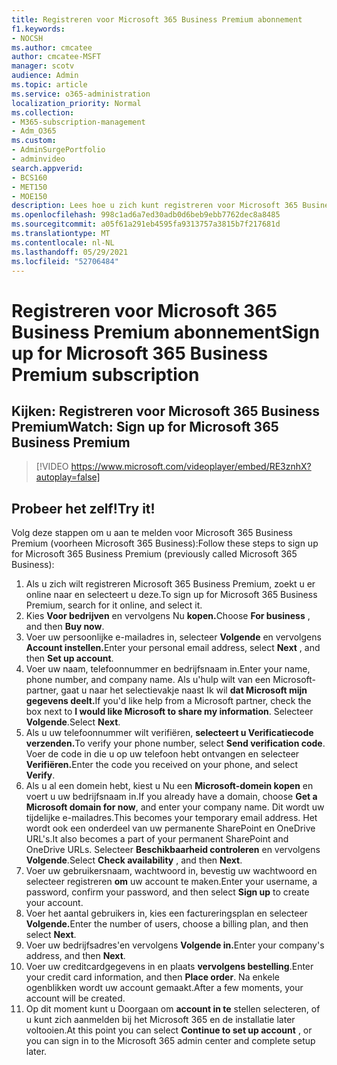 ```yaml
---
title: Registreren voor Microsoft 365 Business Premium abonnement
f1.keywords:
- NOCSH
ms.author: cmcatee
author: cmcatee-MSFT
manager: scotv
audience: Admin
ms.topic: article
ms.service: o365-administration
localization_priority: Normal
ms.collection:
- M365-subscription-management
- Adm_O365
ms.custom:
- AdminSurgePortfolio
- adminvideo
search.appverid:
- BCS160
- MET150
- MOE150
description: Lees hoe u zich kunt registreren voor Microsoft 365 Business Premium (eerder Microsoft 365 Business).
ms.openlocfilehash: 998c1ad6a7ed30adb0d6beb9ebb7762dec8a8485
ms.sourcegitcommit: a05f61a291eb4595fa9313757a3815b7f217681d
ms.translationtype: MT
ms.contentlocale: nl-NL
ms.lasthandoff: 05/29/2021
ms.locfileid: "52706484"
---
```

# <a name="sign-up-for-microsoft-365-business-premium-subscription"></a><span data-ttu-id="4b2ea-103">Registreren voor Microsoft 365 Business Premium abonnement</span><span class="sxs-lookup"><span data-stu-id="4b2ea-103">Sign up for Microsoft 365 Business Premium subscription</span></span>

## <a name="watch-sign-up-for-microsoft-365-business-premium"></a><span data-ttu-id="4b2ea-104">Kijken: Registreren voor Microsoft 365 Business Premium</span><span class="sxs-lookup"><span data-stu-id="4b2ea-104">Watch: Sign up for Microsoft 365 Business Premium</span></span>

> [!VIDEO https://www.microsoft.com/videoplayer/embed/RE3znhX?autoplay=false]

## <a name="try-it"></a><span data-ttu-id="4b2ea-105">Probeer het zelf!</span><span class="sxs-lookup"><span data-stu-id="4b2ea-105">Try it!</span></span>

<span data-ttu-id="4b2ea-106">Volg deze stappen om u aan te melden voor Microsoft 365 Business Premium (voorheen Microsoft 365 Business):</span><span class="sxs-lookup"><span data-stu-id="4b2ea-106">Follow these steps to sign up for Microsoft 365 Business Premium (previously called Microsoft 365 Business):</span></span>

1. <span data-ttu-id="4b2ea-107">Als u zich wilt registreren Microsoft 365 Business Premium, zoekt u er online naar en selecteert u deze.</span><span class="sxs-lookup"><span data-stu-id="4b2ea-107">To sign up for Microsoft 365 Business Premium, search for it online, and select it.</span></span>
2. <span data-ttu-id="4b2ea-108">Kies **Voor bedrijven** en vervolgens Nu **kopen.**</span><span class="sxs-lookup"><span data-stu-id="4b2ea-108">Choose  **For business** , and then  **Buy now**.</span></span>
3. <span data-ttu-id="4b2ea-109">Voer uw persoonlijke e-mailadres in, selecteer **Volgende** en vervolgens **Account instellen.**</span><span class="sxs-lookup"><span data-stu-id="4b2ea-109">Enter your personal email address, select  **Next** , and then  **Set up account**.</span></span>
4. <span data-ttu-id="4b2ea-110">Voer uw naam, telefoonnummer en bedrijfsnaam in.</span><span class="sxs-lookup"><span data-stu-id="4b2ea-110">Enter your name, phone number, and company name.</span></span> <span data-ttu-id="4b2ea-111">Als u&#39;hulp wilt van een Microsoft-partner, gaat u naar het selectievakje naast Ik wil **dat Microsoft mijn gegevens deelt.**</span><span class="sxs-lookup"><span data-stu-id="4b2ea-111">If you&#39;d like help from a Microsoft partner, check the box next to  **I would like Microsoft to share my information**.</span></span> <span data-ttu-id="4b2ea-112">Selecteer  **Volgende**.</span><span class="sxs-lookup"><span data-stu-id="4b2ea-112">Select  **Next**.</span></span>
5. <span data-ttu-id="4b2ea-113">Als u uw telefoonnummer wilt verifiëren, **selecteert u Verificatiecode verzenden.**</span><span class="sxs-lookup"><span data-stu-id="4b2ea-113">To verify your phone number, select  **Send verification code**.</span></span> <span data-ttu-id="4b2ea-114">Voer de code in die u op uw telefoon hebt ontvangen en selecteer **Verifiëren.**</span><span class="sxs-lookup"><span data-stu-id="4b2ea-114">Enter the code you received on your phone, and select  **Verify**.</span></span>
6. <span data-ttu-id="4b2ea-115">Als u al een domein hebt, kiest u Nu een  **Microsoft-domein kopen** en voert u uw bedrijfsnaam in.</span><span class="sxs-lookup"><span data-stu-id="4b2ea-115">If you already have a domain, choose  **Get a Microsoft domain for now**, and enter your company name.</span></span> <span data-ttu-id="4b2ea-116">Dit wordt uw tijdelijke e-mailadres.</span><span class="sxs-lookup"><span data-stu-id="4b2ea-116">This becomes your temporary email address.</span></span> <span data-ttu-id="4b2ea-117">Het wordt ook een onderdeel van uw permanente SharePoint en OneDrive URL's.</span><span class="sxs-lookup"><span data-stu-id="4b2ea-117">It also becomes a part of your permanent SharePoint and OneDrive URLs.</span></span> <span data-ttu-id="4b2ea-118">Selecteer  **Beschikbaarheid controleren** en vervolgens  **Volgende**.</span><span class="sxs-lookup"><span data-stu-id="4b2ea-118">Select  **Check availability** , and then  **Next**.</span></span>
7. <span data-ttu-id="4b2ea-119">Voer uw gebruikersnaam, wachtwoord in, bevestig uw wachtwoord en selecteer registreren  **om**  uw account te maken.</span><span class="sxs-lookup"><span data-stu-id="4b2ea-119">Enter your username, a password, confirm your password, and then select  **Sign up**  to create your account.</span></span>
8. <span data-ttu-id="4b2ea-120">Voer het aantal gebruikers in, kies een factureringsplan en selecteer **Volgende.**</span><span class="sxs-lookup"><span data-stu-id="4b2ea-120">Enter the number of users, choose a billing plan, and then select  **Next**.</span></span>
9.  <span data-ttu-id="4b2ea-121">Voer uw bedrijfsadres&#39;en vervolgens **Volgende in.**</span><span class="sxs-lookup"><span data-stu-id="4b2ea-121">Enter your company&#39;s address, and then  **Next**.</span></span>
10. <span data-ttu-id="4b2ea-122">Voer uw creditcardgegevens in en plaats  **vervolgens bestelling**.</span><span class="sxs-lookup"><span data-stu-id="4b2ea-122">Enter your credit card information, and then  **Place order**.</span></span> <span data-ttu-id="4b2ea-123">Na enkele ogenblikken wordt uw account gemaakt.</span><span class="sxs-lookup"><span data-stu-id="4b2ea-123">After a few moments, your account will be created.</span></span>
11. <span data-ttu-id="4b2ea-124">Op dit moment kunt u Doorgaan om **account in te** stellen selecteren, of u kunt zich aanmelden bij het Microsoft 365 en de installatie later voltooien.</span><span class="sxs-lookup"><span data-stu-id="4b2ea-124">At this point you can select  **Continue to set up account** , or you can sign in to the Microsoft 365 admin center and complete setup later.</span></span>